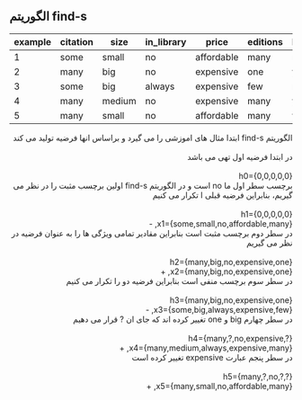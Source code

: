 ## الگوریتم find-s
| example| citation | size   | in_library | price          | editions  | buy |
|--------|----------|--------|------------|----------------|-----------|-----|
| 1      | some     | small  | no         | affordable     | many      | no  |
| 2      | many     | big    | no         | expensive      | one       | yes |
| 3      | some     | big    | always     | expensive      | few       | no  |
| 4      | many     | medium | no         | expensive      | many      | yes |
| 5      | many     | small  | no         | affordable     | many      | yes |
<div dir="rtl">
الگوریتم find-s ابتدا مثال های اموزشی را می گیرد و براساس انها فرضیه تولید می کند
  <div/>
  </br>
  <div dir="rtl">
  در ابتدا فرضیه اول تهی می باشد
  <div/>
  </br>
  h0={0,0,0,0,0}
    </br>
    <div dir="rtl">
  برچسب سطر اول ما no است و در الگوریتم find-s اولین برچسب مثبت را در نظر می گیریم، بنابراین فرضیه قبلی ا تکرار می کنیم
  <div/>
  </br>
  h1={0,0,0,0,0}
    </br>
    x1={some,small,no,affordable,many}, -
    </br>
     <div dir="rtl">
در سطر دوم برچسب مثبت است بنابراین مقادیر تمامی ویژگی ها را به عنوان فرضیه در نظر می گیریم    <div/>
  </br>
  h2={many,big,no,expensive,one}
    </br>
    x2={many,big,no,expensive,one}, +
    </br>
    <div dir="rtl">
در سطر سوم برچسب منفی است بنابراین فرضیه دو را تکرار می کنیم    <div/>
  </br>
  h3={many,big,no,expensive,one}
    </br>
    x3={some,big,always,expensive,few}, -
    </br>
    
<div dir="rtl">
در سطر چهارم big و one تغییر کرده اند که جای ان ? قرار می دهیم   <div/>
  </br>
  h4={many,?,no,expensive,?}
    </br>
    x4={many,medium,always,expensive,many}, +
    </br>
    <div dir="rtl">
در سطر پنجم عبارت expensive تغییر کرده است    <div/>
  </br>
  h5={many,?,no,?,?}
    </br>
    x5={many,small,no,affordable,many}, +
    </br>
